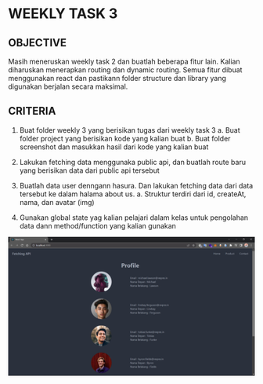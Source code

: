 # WEEKLY TASK 3

## OBJECTIVE

Masih meneruskan weekly task 2 dan buatlah beberapa fitur lain. Kalian diharuskan menerapkan routing dan dynamic routing. Semua fitur dibuat menggunakan react dan pastikann folder structure dan library yang digunakan berjalan secara maksimal.

## CRITERIA

1. Buat folder weekly 3 yang berisikan tugas dari weekly task 3
   a. Buat folder project yang berisikan kode yang kalian buat
   b. Buat folder screenshot dan masukkan hasil dari kode yang kalian buat

2. Lakukan fetching data menggunaka public api, dan buatlah route baru yang berisikan data dari public api tersebut
3. Buatlah data user denngann hasura. Dan lakukan fetching data dari data tersebut ke dalam halama about us.
   a. Struktur terdiri dari id, createAt, nama, dan avatar (img)

4. Gunakan global state yag kalian pelajari dalam kelas untuk pengolahan data dann method/function yang kalian gunakan

![image](./screenshot/weekly%203.png)
